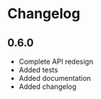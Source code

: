 # Changelog

## 0.6.0

* Complete API redesign
* Added tests
* Added documentation
* Added changelog
